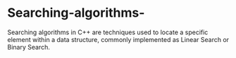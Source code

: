# Searching-algorithms-
Searching algorithms in C++ are techniques used to locate a specific element within a data structure, commonly implemented as Linear Search or Binary Search.
